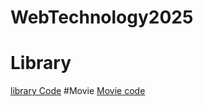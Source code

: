 # WebTechnology2025
# Library 
[library Code](https://github.com/Jeshwanth-19/WebTechnology2025/blob/main/Lab-01/Library.html)
#Movie
[Movie code](https://github.com/Jeshwanth-19/WebTechnology2025/blob/main/Lab-01/movie.html)

